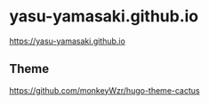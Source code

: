 # yasu-yamasaki.github.io
https://yasu-yamasaki.github.io

## Theme
https://github.com/monkeyWzr/hugo-theme-cactus
